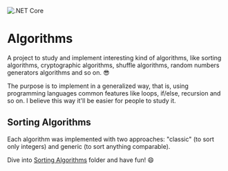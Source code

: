 ![.NET Core](https://github.com/wallacemariadeandrade/Algorithms/workflows/.NET%20Core/badge.svg)

# Algorithms

A project to study and implement interesting kind of algorithms, like sorting algorithms, cryptographic algorithms, shuffle algorithms, random numbers generators algorithms and so on. :sunglasses:

The purpose is to implement in a generalized way, that is, using programming languages common features like loops, if/else, recursion and so on. I believe this way it'll be easier for people to study it.

## Sorting Algorithms

Each algorithm was implemented with two approaches: "classic" (to sort only integers) and generic (to sort anything comparable). 

Dive into [Sorting Algorithms](https://github.com/wallacemariadeandrade/Algorithms/tree/master/SortingAlgorithms) folder and have fun! :smile:
